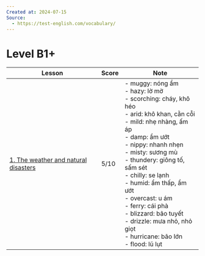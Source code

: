 ```yaml
---
Created at: 2024-07-15
Source:
  - https://test-english.com/vocabulary/
---
```

# Level B1+

| Lesson                                                                                                                                        | Score | Note                                                                                                                                                                                                                                                                                                                                                                                                                 |
| --------------------------------------------------------------------------------------------------------------------------------------------- | ----- | -------------------------------------------------------------------------------------------------------------------------------------------------------------------------------------------------------------------------------------------------------------------------------------------------------------------------------------------------------------------------------------------------------------------- |
| [1. The weather and natural disasters](https://test-english.com/vocabulary/b1-b2/the-weather-and-natural-disasters-b1-b2-english-vocabulary/) | 5/10  | - muggy: nóng ẩm<br>- hazy: lờ mờ<br>- scorching: cháy, khô héo<br>- arid: khô khan, cằn cỗi<br>- mild: nhẹ nhàng, ấm áp<br>- damp: ẩm ướt<br>- nippy: nhanh nhẹn<br>- misty: sương mù<br>- thundery: giông tố, sấm sét<br>- chilly: se lạnh<br>- humid: ẩm thấp, ẩm ướt<br>- overcast: u ám<br>- ferry: cái phà<br>- blizzard: bão tuyết<br>- drizzle: mưa nhỏ, nhỏ giọt<br>- hurricane: bão lớn<br>- flood: lũ lụt |


